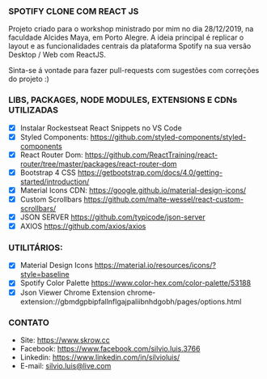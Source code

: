 ### SPOTIFY CLONE COM REACT JS
Projeto criado para o workshop ministrado por mim no dia 28/12/2019, na faculdade Alcides Maya, em Porto Alegre. A ideia principal é replicar o layout e as funcionalidades centrais da plataforma Spotify na sua versão Desktop / Web com ReactJS. 

Sinta-se á vontade para fazer pull-requests com sugestões com correções do projeto :)

### LIBS, PACKAGES, NODE MODULES, EXTENSIONS E CDNs UTILIZADAS
- [x] Instalar Rockestseat React Snippets no VS Code
- [x] Styled Components: https://github.com/styled-components/styled-components
- [x] React Router Dom: https://github.com/ReactTraining/react-router/tree/master/packages/react-router-dom
- [x] Bootstrap 4 CSS https://getbootstrap.com/docs/4.0/getting-started/introduction/
- [x] Material Icons CDN: https://google.github.io/material-design-icons/
- [x] Custom Scrollbars https://github.com/malte-wessel/react-custom-scrollbars/
- [x] JSON SERVER https://github.com/typicode/json-server
- [x] AXIOS https://github.com/axios/axios

### UTILITÁRIOS: 
- [x] Material Design Icons https://material.io/resources/icons/?style=baseline
- [x] Spotify Color Palette https://www.color-hex.com/color-palette/53188
- [x] Json Viewer Chrome Extension chrome-extension://gbmdgpbipfallnflgajpaliibnhdgobh/pages/options.html

### CONTATO
- Site: https://www.skrow.cc
- Facebook: https://www.facebook.com/silvio.luis.3766
- Linkedin: https://www.linkedin.com/in/silvioluis/
- E-mail: silvio.luis@live.com